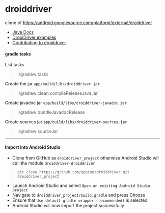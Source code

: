 # droiddriver

clone of https://android.googlesource.com/platform/external/droiddriver

- [Java Docs](http://appium.github.io/droiddriver/javadoc/)
- [DroidDriver examples](https://github.com/appium/droiddriver_examples)
- [Contributing to droiddriver](contributing.md)

#### gradle tasks

List tasks

> ./gradlew tasks

Create the jar `app/build/libs/droiddriver.jar`

> ./gradlew clean compileReleaseJava jar

Create javadoc jar `app/build/libs/droiddriver-javadoc.jar`

> ./gradlew bundleJavadocRelease

Create sources jar `app/build/libs/droiddriver-sources.jar`

> ./gradlew sourceJar

---

#### Import into Android Studio

- Clone from GitHub as `droiddriver_project` otherwise Android Studio will call the module `droiddriver-droiddriver`

> `git clone https://github.com/appium/droiddriver.git droiddriver_project`

- Launch Android Studio and select `Open an existing Android Studio project`
- Navigate to `droiddriver_project/build.gradle` and press Choose
- Ensure that `Use default gradle wrapper (recommended)` is selected
- Android Studio will now import the project successfully
